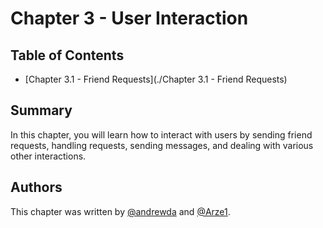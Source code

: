 # Chapter 3 - User Interaction

## Table of Contents

- [Chapter 3.1 - Friend Requests](./Chapter 3.1 - Friend Requests)

## Summary

In this chapter, you will learn how to interact with users by sending friend
requests, handling requests, sending messages, and dealing with various other
interactions.

## Authors

This chapter was written by [@andrewda](https://github.com/andrewda) and
[@Arze1](https://github.com/Arze1).
